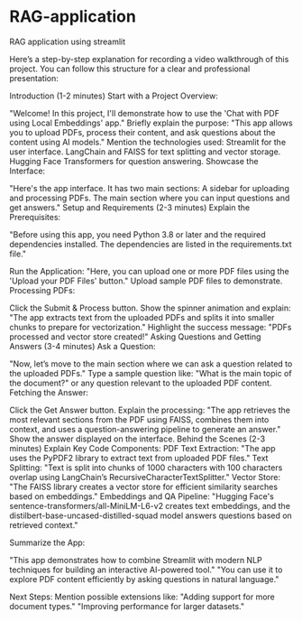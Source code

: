 # RAG-application
RAG application using streamlit

Here’s a step-by-step explanation for recording a video walkthrough of this project. You can follow this structure for a clear and professional presentation:

Introduction (1-2 minutes)
Start with a Project Overview:

"Welcome! In this project, I'll demonstrate how to use the 'Chat with PDF using Local Embeddings' app."
Briefly explain the purpose:
"This app allows you to upload PDFs, process their content, and ask questions about the content using AI models."
Mention the technologies used:
Streamlit for the user interface.
LangChain and FAISS for text splitting and vector storage.
Hugging Face Transformers for question answering.
Showcase the Interface:

"Here's the app interface. It has two main sections:
A sidebar for uploading and processing PDFs.
The main section where you can input questions and get answers."
Setup and Requirements (2-3 minutes)
Explain the Prerequisites:

"Before using this app, you need Python 3.8 or later and the required dependencies installed. The dependencies are listed in the requirements.txt file."

Run the Application:
"Here, you can upload one or more PDF files using the 'Upload your PDF Files' button."
Upload sample PDF files to demonstrate.
Processing PDFs:

Click the Submit & Process button.
Show the spinner animation and explain:
"The app extracts text from the uploaded PDFs and splits it into smaller chunks to prepare for vectorization."
Highlight the success message: "PDFs processed and vector store created!"
Asking Questions and Getting Answers (3-4 minutes)
Ask a Question:

"Now, let’s move to the main section where we can ask a question related to the uploaded PDFs."
Type a sample question like: "What is the main topic of the document?" or any question relevant to the uploaded PDF content.
Fetching the Answer:

Click the Get Answer button.
Explain the processing:
"The app retrieves the most relevant sections from the PDF using FAISS, combines them into context, and uses a question-answering pipeline to generate an answer."
Show the answer displayed on the interface.
Behind the Scenes (2-3 minutes)
Explain Key Code Components:
PDF Text Extraction:
"The app uses the PyPDF2 library to extract text from uploaded PDF files."
Text Splitting:
"Text is split into chunks of 1000 characters with 100 characters overlap using LangChain’s RecursiveCharacterTextSplitter."
Vector Store:
"The FAISS library creates a vector store for efficient similarity searches based on embeddings."
Embeddings and QA Pipeline:
"Hugging Face's sentence-transformers/all-MiniLM-L6-v2 creates text embeddings, and the distilbert-base-uncased-distilled-squad model answers questions based on retrieved context."

Summarize the App:

"This app demonstrates how to combine Streamlit with modern NLP techniques for building an interactive AI-powered tool."
"You can use it to explore PDF content efficiently by asking questions in natural language."

Next Steps:
Mention possible extensions like:
"Adding support for more document types."
"Improving performance for larger datasets."
